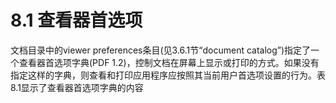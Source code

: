 # 8.1 查看器首选项

文档目录中的viewer preferences条目(见3.6.1节“document catalog”)指定了一个查看器首选项字典(PDF 1.2)，控制文档在屏幕上显示或打印的方式。如果没有指定这样的字典，则查看和打印应用程序应按照其当前用户首选项设置的行为。表8.1显示了查看器首选项字典的内容

